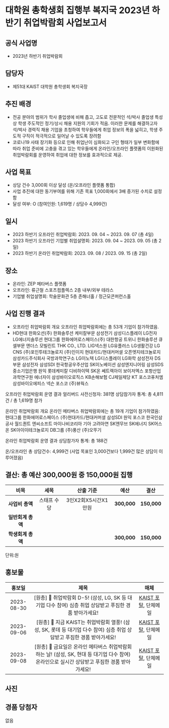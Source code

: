 대학원 총학생회 집행부 복지국 2023년 하반기 취업박람회 사업보고서
===

## 공식 사업명
- 2023년 하반기 취업박람회

## 담당자
- 제51대 KAIST 대학원 총학생회 복지국장

## 추진 배경
- 전공 분야의 범위가 학사 졸업생에 비해 좁고, 고도로 전문적인 석/박사 졸업생 특성상 학생 주도적인 정기/상시 채용 지원의 기회가 적음. 이러한 문제를 해결하고자 석/박사 경력직 채용 기업을 초청하여 학우들에게 취업 정보의 폭을 넓히고, 학생 주도적 구직이 적극적으로 일어날 수 있도록 장려함
- 코로나19 사태 장기화 등으로 인해 취업난이 심화되고 구인 형태가 일부 변화함에 따라 취업 준비에 고충을 겪고 있는 학우들에게 온라인/오프라인 플랫폼의 이원화된 취업박람회를 운영하여 취업에 대한 정보를 효과적으로 제공.

## 사업 목표
- 상담 건수 3,000회 이상 달성 (온/오프라인 플랫폼 통합)
- 사업 추진에 대한 동기부여를 위해 기존 목표 1,000회에서 3배 증가된 수치로 설정함
- 달성 여부: O (참여인원: 1,619명 / 상담수 4,999건)

## 일시
- 2023 하반기 오프라인 취업박람회: 2023. 09. 04 ~ 2023. 09. 07 (총 4일)
- 2023 하반기 오프라인 기업별 취업설명회: 2023. 09. 04 ~ 2023. 09. 05 (총 2일)
- 2023 하반기 온라인 취업박람회: 2023. 09. 08 / 2023. 09. 15 (총 2일)

## 장소
- 온라인: ZEP 메타버스 플랫폼
- 오프라인: 류근철 스포츠컴플렉스 2층 내부/외부 테라스
- 기업별 취업설명회: 학술문화관 5층 존해너홀 / 정근모콘퍼런스홀

## 사업 진행 결과
- 오프라인 취업박람회 개요 오프라인 취업박람회에는 총 53개 기업이 참가하였음.
- HD현대 한화오션(주) 한화솔루션 케미칼부문 삼성전기 삼성디스플레이 LG전자 LG에너지솔루션 현대그룹 한화에어로스페이스(주) 대한항공 트위니 한화솔루션 큐셀부문 앤더스 모빌린트 THK CO., LTD. LIG넥스원 LG유플러스 LG생활건강 LG CNS (주)포인투테크놀로지 (주)인이지 현대카드/현대커머셜 오픈엣지테크놀로지 삼성카드주식회사 국방과학연구소 LG이노텍 LG디스플레이 LG화학 삼성전자 DS부문 삼성전자 삼성SDI 한국항공우주산업 SK이노베이션 삼성엔지니어링 삼성SDS 중소기업은행 원익 롯데케미칼 디비하이텍 SK온 쎄트렉아이 보이저엑스 포항산업과학연구원 에너자이 삼성바이오로직스 KB손해보험 CJ제일제당 KT 포스코퓨처엠 삼성바이오에피스 넥슨 포스코 (주)뷰웍스

오프라인 취업박람회 운영 결과 얼리버드 사전신청자: 381명 상담참가자 통계: 총 4,811건 / 총 1,619명 참가

온라인 취업박람회 개요 온라인 메타버스 취업박람회에는 총 19개 기업이 참가하였음: 현대그룹 한화에어로스페이스 (주)현대카드/현대커머셜 삼성SDI 원익 포스코 한국인삼공사 월드퀀트 엔씨소프트 마이나비코리아 기아 고려아연 SK엔무브 SK에너지 SK어스온 SK아이이테크놀로지 DB그룹 (주)풍산 (주)오뚜기

온라인 취업박람회 운영 결과 상담참가자 통계: 총 188건

온/오프라인 총 상담건수: 4,999건 (사업 목표인 3,000건보다 1,999건 많은 상담이 이루어졌음)

## 결산: 총 예산 300,000원 중 150,000원 집행

|  **비목** |   **세목**   | **산출 기준** | **예산** | **결산** |
|:----------:|:------------:|:--------:|:--------:|:--------:|
|   **사업비 총액**  |   스태프 수당   |    3인X2회X5시간X1만원    | **300,000** | **150,000** |
|   **일반회계 총액**  |  |  |  |  |
|   **학생회계 총액**  |         |       |**300,000** | **150,000** |

단위:원 



## 홍보물

|  **홍보일** |   **제목**   | **매체** |
|:----------:|:------------:|:--------:|
|2023-08-30|[원총] 🔎 취업박람회 D-5! (삼성, LG, SK 등 대기업 다수 참여) 심층 취업 상담받고 푸짐한 경품 받아가세요! | [KAIST 포탈](https://portal.kaist.ac.kr/ennotice/student_notice/11693381671137), 단체메일|
|2023-09-06|[원총] 🔎 지금 KAIST는 취업박람회 열풍! (삼성, SK, 롯데 등 대기업 다수 참여) 심층 취업 상담받고 푸짐한 경품 받아가세요! |[KAIST 포탈](https://portal.kaist.ac.kr/ennotice/student_notice/11693962425793), 단체메일|
|2023-09-08|[원총] 🔎 금요일은 온라인 메타버스 취업박람회 하는 날! (삼성, SK, 현대 등 대기업 다수 참여) 온라인으로 실시간 상담받고 푸짐한 경품 받아 가세요! |[KAIST 포탈](https://portal.kaist.ac.kr/ennotice/student_notice/11694136695454), 단체메일|

## 사진


## 경품 당첨자
없음
